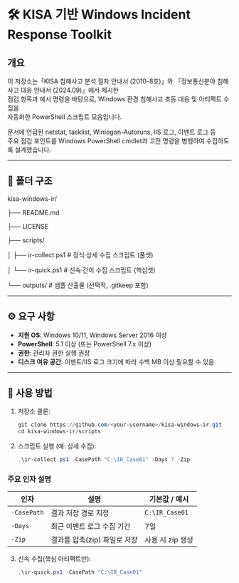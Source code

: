 # 🛠️ KISA 기반 Windows Incident Response Toolkit

## 개요
이 저장소는「KISA 침해사고 분석 절차 안내서 (2010-8호)」와 
「정보통신분야 침해사고 대응 안내서 (2024.09)」에서 제시한  
점검 항목과 예시 명령을 바탕으로, Windows 환경 침해사고 초동 대응 및 아티팩트 수집을  
자동화한 PowerShell 스크립트 모음입니다.  

문서에 언급된 netstat, tasklist, Winlogon-Autoruns, IIS 로그, 이벤트 로그 등  
주요 점검 포인트를 Windows PowerShell cmdlet과 고전 명령을 병행하여 수집하도록 설계했습니다.  

---

## 📂 폴더 구조
kisa-windows-ir/

├── README.md

├── LICENSE

├── scripts/

│ ├── ir-collect.ps1 # 정식·상세 수집 스크립트 (풀셋)

│ └── ir-quick.ps1 # 신속·간이 수집 스크립트 (핵심셋)

└── outputs/ # 샘플 산출물 (선택적, .gitkeep 포함)


---

## ⚙️ 요구 사항
- **지원 OS**: Windows 10/11, Windows Server 2016 이상  
- **PowerShell**: 5.1 이상 (또는 PowerShell 7.x 이상)  
- **권한**: 관리자 권한 실행 권장  
- **디스크 여유 공간**: 이벤트/IIS 로그 크기에 따라 수백 MB 이상 필요할 수 있음  

---

## 🚀 사용 방법
1. 저장소 클론:
   ```powershell
   git clone https://github.com/<your-username>/kisa-windows-ir.git
   cd kisa-windows-ir/scripts

2. 스크립트 실행 (예: 상세 수집):
   ```powershell
   .\ir-collect.ps1 -CasePath "C:\IR_Case01" -Days 7 -Zip

### 주요 인자 설명

| 인자 | 설명 | 기본값 / 예시 |
|------|------|----------------|
| `-CasePath` | 결과 저장 경로 지정 | `C:\IR_Case01` |
| `-Days` | 최근 이벤트 로그 수집 기간 | 7일 |
| `-Zip` | 결과를 압축(zip) 파일로 저장 | 사용 시 zip 생성 |

3. 신속 수집(핵심 아티팩트만):
   ```powershell
   .\ir-quick.ps1 -CasePath "C:\IR_Case01"
